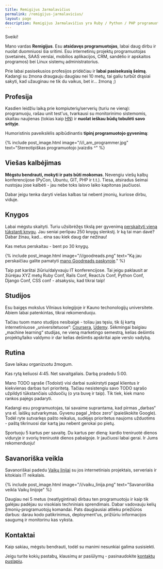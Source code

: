 ```yaml
---
title: Remigijus Jarmalavičius
permalink: /remigijus-jarmalavicius/
layout: page
description: Remigijus Jarmalavičius yra Ruby / Python / PHP programuotojas bei SysAdmin'as.
---
```


Sveiki!

Mano vardas **Remigijus**. Esu **atsidavęs programuotojas**, labai daug dirbu ir nuolat duomniuosi šia sritimi.
Esu internetinių projektų programuotojas (svetainės, SAAS verslai, mobilios aplikacijos, CRM, sandėlio ir
apskaitos programos) bei Linux sistemų administratorius.

Prie labai pasisekusios profesijos pridėčiau ir **labai pasisekusią šeimą**. Kadangi su žmona draugauju
daugiau nei 10 metų, tai galiu turbūt drąsiai sakyti, kad užauginau ne tik du vaikus, bet ir... žmoną ;)

## Profesija

Kasdien leidžiu laiką prie kompiuterių/serverių (turiu ne vieną): programuoju, rašau unit test'us,
tvarkausi su monitorinimo sistemomis, skaitau naujienas (tokias kaip [HN](https://news.ycombinator.com/best)) ir
**nuolat ieškau būdų tobulėti savo srityje**.

Humoristinis paveikslėlis apibūdinantis **tipinį programuotojo gyvenimą**:

{% include post_image.html image="/i/i_am_programmer.jpg" text="Stereotipiškas programuotojo įvaizdis ^" %}

## Viešas kalbėjimas

**Mėgstu bendrauti, mokyti ir pats būti mokomas**. Nevengiu viešų kalbų konferencijose
(PyCon, Ubuntu, GIT, PHP ir t.t.). Tiesa, atsiradus šeimai nustojau jose kalbėti - jau
nebe toks laisvo laiko kapitonas jaučiuosi.

Dabar jeigu tenka daryti viešas kalbas tai nebent įmonių, kuriose dirbu, viduje.

## Knygos

Labai mėgstu skaityti. Turiu užsibrėžęs tikslą per gyvenimą [perskaityti vieną tūkstantį knygų](/knygos/1000-knygu-tikslas).
Jau seniai perlipau 250 knygų slenkstį. Ir ką tai man davė? Dabar žinau, kad... eina sau kiek daug dar nežinau!

Kas metus perskaitau - bent po 30 knygų.

{% include post_image.html image="/i/goodreads.png" text="Ką jau perskaičiau galite pamatyti <a href='https://www.goodreads.com/ReekenX' target='_blank'>mano Goodreads paskyroje</a>." %}

Taip pat karštai žiūriu/dalyvauju IT konferencijose. Tai jeigu paklausit ar žiūrėjau XYZ metų Ruby Conf, Rails Conf, ReactJs Conf,
Python Conf, Django Conf, CSS conf - atsakysiu, kad tikrai taip!

## Studijos

Esu baigęs mokslus Vilniaus kolegijoje ir Kauno techonologijų universitete. Abiem labai patenkintas, tikrai rekomenduoju.

Tačiau tuom mano studijos nesibaigė - toliau jas tęsiu, tik šį kartą internetiniuose „universitetuose“:
[Coursera](https://www.coursera.org), [Udemy](https://www.udemy.com/). Sėkmingai baigiau „machine learning“ studijas,
ne vieną marketingo semestrą, kelias dešimtis projektų/laiko valdymo ir dar kelias dešimtis apskritai apie verslo vadybą.

## Rutina

Save laikau organizuotu žmogum.

Kas rytą keliuosi 4:45. Net savaitgaliais. Darbą pradedu 5:00.

Mano TODO sąraše (Todoist) visi darbai suskirstyti pagal klientus ir kiekvienas darbas turi prioritetą. Tačiau nesistengiu savo
TODO sąrašo užpildyti tūkstančiais užduočių (o yra buvę ir taip). Tik tiek, kiek mano rankos pajėgs padaryti.

Kadangi esu programuotojas, tai savaime suprantama, kad pirmas „darbas“ yra el. laiškų sutvarkymas. Gyvenu pagal „Inbox zero“ (paieškokite
Google). Todėl ryte sutvarkęs pašto reikalus, sudėjęs prioritetus naujoms užduotims - paštą tikrinuosi dar kartą jau nebent gerokai
po pietų.

Sportuoju 5 kartus per savaitę. Du kartus per dieną: kardio treniruotė dienos viduryje ir svorių treniruotė dienos pabaigoje. Ir jaučiuosi
labai gerai. Ir Jums rekomenduoju!

## Savanoriška veikla

Savanoriškai padedu [Vaikų linijai](http://www.vaikulinija.lt) su jos internetiniais projektais, serveriais ir kitokiais IT reikalais.

{% include post_image.html image="/i/vaiku_linija.png" text="Savanoriška veikla Vaikų linijoje" %}

Daugiau nei 5 metus (neatlygintinai) dirbau ten programuotoju ir kaip tik galėjau padėjau su visokiais
techniniais sprendimais. Dabar vadovauju kelių žmonių-programuotojų komandai. Pats daugiausiai atlieku priežiūros
darbus: darau kodo patikrinimus, deployment'us, prižiūriu informacijos saugumą ir monitorinu kas vyksta.

## Kontaktai

Kaip sakiau, mėgstu bendrauti, todėl su manimi nesunkiai galima susisiekti.

Jeigu turite kokių pastabų, klausimų ar pasiūlymų - pasinaudokite [kontaktų puslapiu](/kontaktai/).
